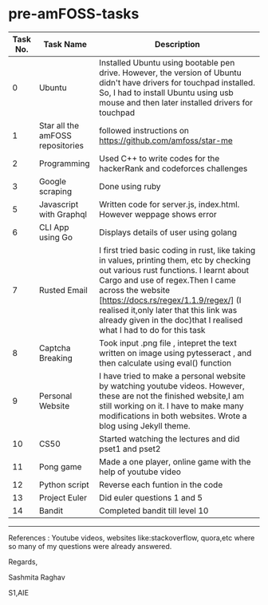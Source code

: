 # pre-amFOSS-tasks
Task No. | Task Name | Description
--- | --- | ---
0| Ubuntu  | Installed Ubuntu using bootable pen drive. However, the version of Ubuntu didn't have drivers for touchpad installed. So, I had to install Ubuntu using usb mouse and then later installed drivers for touchpad
1 | Star all the amFOSS repositories  | followed instructions on https://github.com/amfoss/star-me
2| Programming | Used C++ to write codes for the hackerRank and codeforces challenges
3 | Google scraping | Done using ruby
5 | Javascript with Graphql | Written code for server.js, index.html. However weppage shows error
6 | CLI App using Go | Displays details of user using golang
7 | Rusted Email | I first tried basic coding in rust, like taking in values, printing them, etc by checking out various rust functions. I learnt about Cargo and use of regex.Then I came across the website [https://docs.rs/regex/1.1.9/regex/] (I realised it,only later that this link was already given in the doc)that I realised what I had to do for this task
8 | Captcha Breaking | Took input .png file , intepret the text written on image using pytesseract , and then calculate using eval() function
9| Personal Website |  I have tried to make a personal website by watching youtube videos. However, these are not the finished website,I am still working on it. I have to make many modifications in both websites. Wrote a blog using Jekyll theme.
10| CS50 | Started watching the lectures and did pset1 and pset2
11| Pong game| Made a one player, online game with the help of youtube video
12 | Python script | Reverse each funtion in the code
13 | Project Euler | Did euler questions 1 and 5
14 | Bandit | Completed bandit till level 10


---

References : Youtube videos, websites like:stackoverflow, quora,etc where so many of my questions were already answered.



Regards,

Sashmita Raghav

S1,AIE



